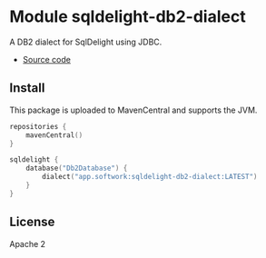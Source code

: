 # Module sqldelight-db2-dialect

A DB2 dialect for SqlDelight using JDBC.

- [Source code](https://github.com/hfhbd/sqldelight-db2-dialect)

## Install

This package is uploaded to MavenCentral and supports the JVM.


````kotlin
repositories {
    mavenCentral()
}

sqldelight {
    database("Db2Database") {
        dialect("app.softwork:sqldelight-db2-dialect:LATEST")
    }
}
````

## License

Apache 2

